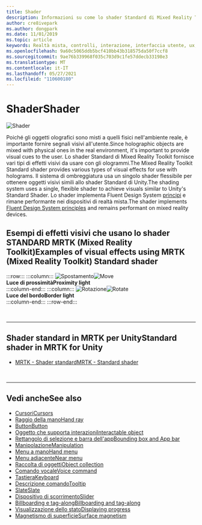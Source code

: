 ```yaml
---
title: Shader
description: Informazioni su come lo shader Standard di Mixed Reality Toolkit offre vari tipi di effetti visivi che possono essere usati con gli ologrammi nelle app di realtà mista.
author: cre8ivepark
ms.author: dongpark
ms.date: 11/01/2019
ms.topic: article
keywords: Realtà mista, controlli, interazione, interfaccia utente, ux, shader, visore per realtà mista, visore windows mixed reality, visore per realtà virtuale, HoloLens, MRTK, Mixed Reality Toolkit, effetti visivi
ms.openlocfilehash: 9a60c5065ddb5bcf410bb43b318575da50f7ccf8
ms.sourcegitcommit: 9ae76b339968f035c703d9c1fe57ddecb33198e3
ms.translationtype: MT
ms.contentlocale: it-IT
ms.lasthandoff: 05/27/2021
ms.locfileid: "110600180"
---
```

# <a name="shader"></a><span data-ttu-id="219c9-104">Shader</span><span class="sxs-lookup"><span data-stu-id="219c9-104">Shader</span></span>

![Shader](images/UX_Hero_StandardShader.jpg)

<span data-ttu-id="219c9-106">Poiché gli oggetti olografici sono misti a quelli fisici nell'ambiente reale, è importante fornire segnali visivi all'utente.</span><span class="sxs-lookup"><span data-stu-id="219c9-106">Since holographic objects are mixed with physical ones in the real environment, it's important to provide visual cues to the user.</span></span> <span data-ttu-id="219c9-107">Lo shader Standard di Mixed Reality Toolkit fornisce vari tipi di effetti visivi da usare con gli ologrammi.</span><span class="sxs-lookup"><span data-stu-id="219c9-107">The Mixed Reality Toolkit Standard shader provides various types of visual effects for use with holograms.</span></span> <span data-ttu-id="219c9-108">Il sistema di ombreggiatura usa un singolo shader flessibile per ottenere oggetti visivi simili allo shader Standard di Unity.</span><span class="sxs-lookup"><span data-stu-id="219c9-108">The shading system uses a single, flexible shader to achieve visuals similar to Unity's Standard Shader.</span></span> <span data-ttu-id="219c9-109">Lo shader implementa Fluent Design System [principi](https://www.microsoft.com/design/fluent/#/) e rimane performante nei dispositivi di realtà mista.</span><span class="sxs-lookup"><span data-stu-id="219c9-109">The shader implements [Fluent Design System principles](https://www.microsoft.com/design/fluent/#/) and remains performant on mixed reality devices.</span></span>
<br>

## <a name="examples-of-visual-effects-using-mrtk-mixed-reality-toolkit-standard-shader"></a><span data-ttu-id="219c9-110">Esempi di effetti visivi che usano lo shader STANDARD MRTK (Mixed Reality Toolkit)</span><span class="sxs-lookup"><span data-stu-id="219c9-110">Examples of visual effects using MRTK (Mixed Reality Toolkit) Standard shader</span></span> 
:::row:::
    :::column:::
       <span data-ttu-id="219c9-111">![Spostamento](images/UX_Button_Affordance_ProximityLight.jpg)</span><span class="sxs-lookup"><span data-stu-id="219c9-111">![Move](images/UX_Button_Affordance_ProximityLight.jpg)</span></span><br>
       <span data-ttu-id="219c9-112">**Luce di prossimità**</span><span class="sxs-lookup"><span data-stu-id="219c9-112">**Proximity light**</span></span><br>
    :::column-end:::
    :::column:::
       <span data-ttu-id="219c9-113">![Rotazione](images/UX_Button_Affordance_FocusHighlight.jpg)</span><span class="sxs-lookup"><span data-stu-id="219c9-113">![Rotate](images/UX_Button_Affordance_FocusHighlight.jpg)</span></span><br>
        <span data-ttu-id="219c9-114">**Luce del bordo**</span><span class="sxs-lookup"><span data-stu-id="219c9-114">**Border light**</span></span><br>
    :::column-end:::
:::row-end:::

<br>

---

## <a name="standard-shader-in-mrtk-for-unity"></a><span data-ttu-id="219c9-115">Shader standard in MRTK per Unity</span><span class="sxs-lookup"><span data-stu-id="219c9-115">Standard shader in MRTK for Unity</span></span>

* [<span data-ttu-id="219c9-116">MRTK - Shader standard</span><span class="sxs-lookup"><span data-stu-id="219c9-116">MRTK - Standard shader</span></span>](/windows/mixed-reality/mrtk-unity/features/rendering/mrtk-standard-shader)

<br>

---

## <a name="see-also"></a><span data-ttu-id="219c9-117">Vedi anche</span><span class="sxs-lookup"><span data-stu-id="219c9-117">See also</span></span>

* [<span data-ttu-id="219c9-118">Cursori</span><span class="sxs-lookup"><span data-stu-id="219c9-118">Cursors</span></span>](cursors.md)
* [<span data-ttu-id="219c9-119">Raggio della mano</span><span class="sxs-lookup"><span data-stu-id="219c9-119">Hand ray</span></span>](point-and-commit.md)
* [<span data-ttu-id="219c9-120">Button</span><span class="sxs-lookup"><span data-stu-id="219c9-120">Button</span></span>](button.md)
* [<span data-ttu-id="219c9-121">Oggetto che supporta interazioni</span><span class="sxs-lookup"><span data-stu-id="219c9-121">Interactable object</span></span>](interactable-object.md)
* [<span data-ttu-id="219c9-122">Rettangolo di selezione e barra dell'app</span><span class="sxs-lookup"><span data-stu-id="219c9-122">Bounding box and App bar</span></span>](app-bar-and-bounding-box.md)
* [<span data-ttu-id="219c9-123">Manipolazione</span><span class="sxs-lookup"><span data-stu-id="219c9-123">Manipulation</span></span>](direct-manipulation.md)
* [<span data-ttu-id="219c9-124">Menu a mano</span><span class="sxs-lookup"><span data-stu-id="219c9-124">Hand menu</span></span>](hand-menu.md)
* [<span data-ttu-id="219c9-125">Menu adiacente</span><span class="sxs-lookup"><span data-stu-id="219c9-125">Near menu</span></span>](near-menu.md)
* [<span data-ttu-id="219c9-126">Raccolta di oggetti</span><span class="sxs-lookup"><span data-stu-id="219c9-126">Object collection</span></span>](object-collection.md)
* [<span data-ttu-id="219c9-127">Comando vocale</span><span class="sxs-lookup"><span data-stu-id="219c9-127">Voice command</span></span>](voice-input.md)
* [<span data-ttu-id="219c9-128">Tastiera</span><span class="sxs-lookup"><span data-stu-id="219c9-128">Keyboard</span></span>](keyboard.md)
* [<span data-ttu-id="219c9-129">Descrizione comando</span><span class="sxs-lookup"><span data-stu-id="219c9-129">Tooltip</span></span>](tooltip.md)
* [<span data-ttu-id="219c9-130">Slate</span><span class="sxs-lookup"><span data-stu-id="219c9-130">Slate</span></span>](slate.md)
* [<span data-ttu-id="219c9-131">Dispositivo di scorrimento</span><span class="sxs-lookup"><span data-stu-id="219c9-131">Slider</span></span>](slider.md)
* [<span data-ttu-id="219c9-132">Billboarding e tag-along</span><span class="sxs-lookup"><span data-stu-id="219c9-132">Billboarding and tag-along</span></span>](billboarding-and-tag-along.md)
* [<span data-ttu-id="219c9-133">Visualizzazione dello stato</span><span class="sxs-lookup"><span data-stu-id="219c9-133">Displaying progress</span></span>](progress.md)
* [<span data-ttu-id="219c9-134">Magnetismo di superficie</span><span class="sxs-lookup"><span data-stu-id="219c9-134">Surface magnetism</span></span>](surface-magnetism.md)